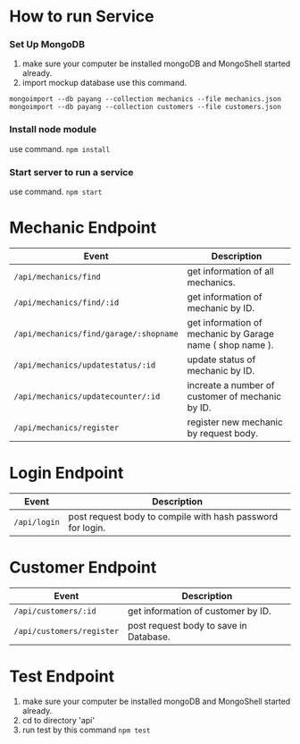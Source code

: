 # How to run Service
### Set Up MongoDB
1. make sure your computer be installed mongoDB and MongoShell started already.
 2. import mockup database use this command.
 
 `mongoimport --db payang --collection mechanics --file mechanics.json`
 `mongoimport --db payang --collection customers --file customers.json`

### Install node module
use command. `npm install`

### Start server to run a service
use command. `npm start`

# Mechanic Endpoint

| Event                     | Description                                   | 
|---------------------------|---------------------------------------------|
| `/api/mechanics/find` | get information of all mechanics. | 
| `/api/mechanics/find/:id` | get information of mechanic by ID. | 
| `/api/mechanics/find/garage/:shopname` | get information of mechanic by Garage name ( shop name ). | 
| `/api/mechanics/updatestatus/:id` | update status of mechanic by ID. | 
| `/api/mechanics/updatecounter/:id` | increate a number of customer of mechanic by ID.|
| `/api/mechanics/register` | register new mechanic by request body.|

# Login Endpoint

| Event                     | Description                                   | 
|---------------------------|---------------------------------------------|
| `/api/login` |  post request body to compile with hash password for login. | 

# Customer Endpoint

| Event                     | Description                                   | 
|---------------------------|---------------------------------------------|
| `/api/customers/:id` |  get information of customer by ID.|
| `/api/customers/register` |  post request body to save in Database.| 

# Test Endpoint
1. make sure your computer be installed mongoDB and MongoShell started already.
2. cd to directory 'api'
3. run test by this command `npm test`
